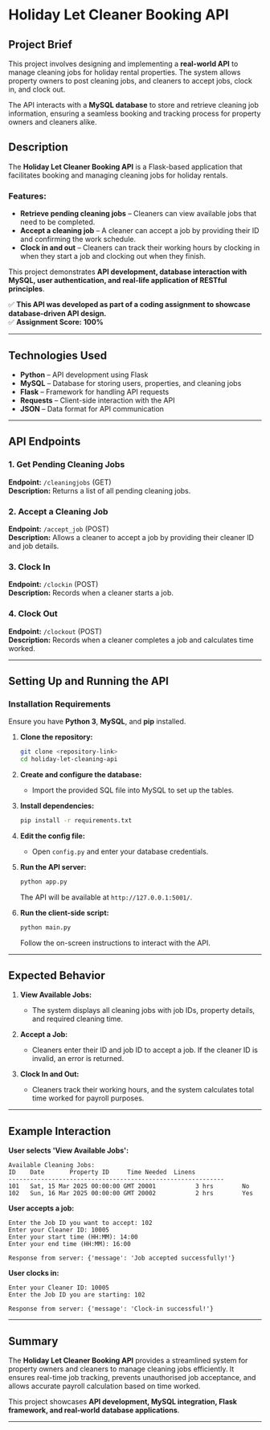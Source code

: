 # Holiday Let Cleaner Booking API

## Project Brief  
This project involves designing and implementing a **real-world API** to manage cleaning jobs for holiday rental properties. The system allows property owners to post cleaning jobs, and cleaners to accept jobs, clock in, and clock out.  

The API interacts with a **MySQL database** to store and retrieve cleaning job information, ensuring a seamless booking and tracking process for property owners and cleaners alike.  

## Description  
The **Holiday Let Cleaner Booking API** is a Flask-based application that facilitates booking and managing cleaning jobs for holiday rentals.  

### Features:  
- **Retrieve pending cleaning jobs** – Cleaners can view available jobs that need to be completed.  
- **Accept a cleaning job** – A cleaner can accept a job by providing their ID and confirming the work schedule.  
- **Clock in and out** – Cleaners can track their working hours by clocking in when they start a job and clocking out when they finish.  

This project demonstrates **API development, database interaction with MySQL, user authentication, and real-life application of RESTful principles**.  

✅ **This API was developed as part of a coding assignment to showcase database-driven API design.**  
✅ **Assignment Score:** **100%**  

---  

## Technologies Used  
- **Python** – API development using Flask  
- **MySQL** – Database for storing users, properties, and cleaning jobs  
- **Flask** – Framework for handling API requests  
- **Requests** – Client-side interaction with the API  
- **JSON** – Data format for API communication  

---  

## API Endpoints  

### 1. Get Pending Cleaning Jobs  
**Endpoint:** `/cleaningjobs` (GET)  
**Description:** Returns a list of all pending cleaning jobs.  

### 2. Accept a Cleaning Job  
**Endpoint:** `/accept_job` (POST)  
**Description:** Allows a cleaner to accept a job by providing their cleaner ID and job details.  

### 3. Clock In  
**Endpoint:** `/clockin` (POST)  
**Description:** Records when a cleaner starts a job.  

### 4. Clock Out  
**Endpoint:** `/clockout` (POST)  
**Description:** Records when a cleaner completes a job and calculates time worked.  

---  

## Setting Up and Running the API  

### **Installation Requirements**  
Ensure you have **Python 3**, **MySQL**, and **pip** installed.  

1. **Clone the repository:**  
   ```bash  
   git clone <repository-link>  
   cd holiday-let-cleaning-api  
   ```  

2. **Create and configure the database:**  
   - Import the provided SQL file into MySQL to set up the tables.  

3. **Install dependencies:**  
   ```bash  
   pip install -r requirements.txt  
   ```  

4. **Edit the config file:**  
   - Open `config.py` and enter your database credentials.  

5. **Run the API server:**  
   ```bash  
   python app.py  
   ```  
   The API will be available at `http://127.0.0.1:5001/`.  

6. **Run the client-side script:**  
   ```bash  
   python main.py  
   ```  
   Follow the on-screen instructions to interact with the API.  

---  

## Expected Behavior  

1. **View Available Jobs:**  
   - The system displays all cleaning jobs with job IDs, property details, and required cleaning time.  

2. **Accept a Job:**  
   - Cleaners enter their ID and job ID to accept a job. If the cleaner ID is invalid, an error is returned.  

3. **Clock In and Out:**  
   - Cleaners track their working hours, and the system calculates total time worked for payroll purposes.  

---  

## Example Interaction  

**User selects 'View Available Jobs':**  
```
Available Cleaning Jobs:  
ID    Date       Property ID     Time Needed  Linens    
------------------------------------------------------------  
101   Sat, 15 Mar 2025 00:00:00 GMT 20001           3 hrs        No    
102   Sun, 16 Mar 2025 00:00:00 GMT 20002           2 hrs        Yes    
```  

**User accepts a job:**  
```
Enter the Job ID you want to accept: 102  
Enter your Cleaner ID: 10005  
Enter your start time (HH:MM): 14:00  
Enter your end time (HH:MM): 16:00  

Response from server: {'message': 'Job accepted successfully!'}  
```  

**User clocks in:**  
```
Enter your Cleaner ID: 10005  
Enter the Job ID you are starting: 102  

Response from server: {'message': 'Clock-in successful!'}  
```  

---  

## Summary  
The **Holiday Let Cleaner Booking API** provides a streamlined system for property owners and cleaners to manage cleaning jobs efficiently. It ensures real-time job tracking, prevents unauthorised job acceptance, and allows accurate payroll calculation based on time worked.  

This project showcases **API development, MySQL integration, Flask framework, and real-world database applications**.  

---  



